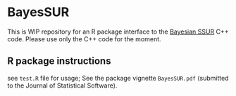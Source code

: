 # BayesSUR

This is WIP repository for an R package interface to the [Bayesian SSUR](github.com/mbant/Bayesian_SSUR) C++ code.
Please use only the C++ code for the moment.

## R package instructions
see `test.R` file for usage; See the package vignette `BayesSUR.pdf` (submitted to the Journal of Statistical Software).
